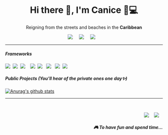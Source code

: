 
<h1 align='center'> Hi there 👋, I'm Canice 🍍💻 </h1>

<p align='center'>
  Reigning from the streets and beaches in the <b>Caribbean</b> 
</p>

<!-- <p align='center'>
  <a href="#"><img src="https://visitor-badge.glitch.me/badge?page_id=StefanyVasc.StefanyVasc"></a>
</p> -->


<p align='center'>
  <a href="https://instagram.com/_ecanic_"><img src="https://img.shields.io/badge/-instagram-blue?logo=instagram&style=for-the-badge&color=fc9" /></a>&nbsp;&nbsp;&nbsp;&nbsp;
  <a href="https://www.linkedin.com/in/canice-james/"><img src="https://img.shields.io/badge/linkedin-%230077B5.svg?&style=for-the-badge&logo=linkedin&logoColor=white" /></a>&nbsp;&nbsp;&nbsp;&nbsp;
  <a href="mailto:cjamesanu@gmail.com?subject=Olá%20Canice"><img src="https://img.shields.io/badge/gmail-%23D14836.svg?&style=for-the-badge&logo=gmail&logoColor=white" /></a>&nbsp;&nbsp;&nbsp;&nbsp;

</p>


<hr>


<!--
**Canice-James/Canice-James** is a ✨ _special_ ✨ repository because its `README.md` (this file) appears on your GitHub profile.

Here are some ideas to get you started:

- 🔭 I’m currently working on ...
- 🌱 I’m currently learning ...
- 👯 I’m looking to collaborate on ...
- 🤔 I’m looking for help with ...
- 💬 Ask me about ...
- 📫 How to reach me: ...
- 😄 Pronouns: ...
- ⚡ Fun fact: ...
-->



<h5> Frameworks</h5>
<p >
 <img src="https://img.shields.io/badge/node.js%20-%23339933.svg?&style=for-the-badge&logo=node.js&logoColor=white" />&nbsp;&nbsp;<img src="https://img.shields.io/badge/-angular-critical?logo=angular&style=for-the-badge" />&nbsp;&nbsp;<img src="https://img.shields.io/badge/-GSAP-88CE02?logo=greensock&style=for-the-badge&logoColor=black" />&nbsp;&nbsp;&nbsp; <img src="https://img.shields.io/badge/-Vue-4FC08D?logo=vue.js&style=for-the-badge&logoColor=white" />&nbsp;&nbsp;<img src="https://img.shields.io/badge/react%20-%2361DAFB.svg?&style=for-the-badge&logo=react&logoColor=white" />&nbsp;&nbsp;&nbsp;<img src="https://img.shields.io/badge/sass%20-%23cc6699.svg?&style=for-the-badge&logo=sass&logoColor=white" />&nbsp;&nbsp;&nbsp;<img src="https://img.shields.io/badge/-mongodb-green?logo=mongodb&style=for-the-badge" />&nbsp;&nbsp;<img src="https://img.shields.io/badge/javascript%20-%23F7DF1E.svg?&style=for-the-badge&logo=javascript&logoColor=white" />&nbsp;&nbsp;
</p>


<h5>Public Projects (You'll hear of the private ones one day✨)</h5>

[![Anurag's github stats](https://github-readme-stats.vercel.app/api?username=Canice-James&theme=blue-green)](https://github.com/anuraghazra/github-readme-stats)


<hr>

<br>
<p align="right">
  <a href="https://kitsu.io/users/Ecanic"><img src="https://img.shields.io/badge/-Anime%20Profile-F47521?logo=crunchyroll&style=for-the-badge&logoColor=white" /></a>&nbsp;&nbsp;&nbsp;
  <a href="https://steamcommunity.com/id/ecanic/"><img src="https://img.shields.io/badge/Steam-%23000000.svg?&style=for-the-badge&logo=steam&logoColor=white" /></a>&nbsp;&nbsp;&nbsp;
  <h5 align="right">🎮 To have fun and spend time...</h5>
</p>




